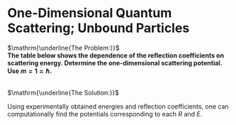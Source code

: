 # One-Dimensional Quantum Scattering; Unbound Particles
$\mathrm{\underline{The Problem:}}$ <br>
**The table below shows the dependence of the reflection coefficients on scattering energy. Determine the one-dimensional scattering potential. Use $m=1=\hbar$.**

<null>
  <br>
$\mathrm{\underline{The Solution:}}$
  
Using experimentally obtained energies and reflection coefficients, one can computationally find the potentials corresponding to each $R$ and $E$.
